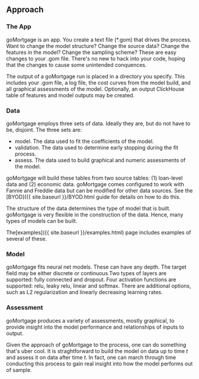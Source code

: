 ## Approach


### The App

goMortgage is an app. You create a text file (*.gom) that drives the process.  Want to 
change the model structure? Change the source data? Change the features in the model? Change
the sampling scheme? These are easy changes to your .gom file. There's no new to hack into your
code, hoping that the changes to cause some unintended conquences.

The output of a goMortgage run is placed in a 
directory you specify.  This includes your .gom file, a log file, the cost curves from the
model build, and all graphical assessments of the model. Optionally, an output ClickHouse table of 
features and model outputs may be created.


### Data

goMortgage employs three sets of data.  Ideally they are, but do not have to be, disjoint.
The three sets are:

- model.  The data used to fit the coefficients of the model.
- validation. The data used to determine early stopping during the fit process.
- assess. The data used to build graphical and numeric assessments of the model.

goMortgage will build these tables from two source tables: (1) loan-level data and
(2) economic data.  goMortgage comes configured to work with Fannie and Freddie data but
can be modified for other data sources.  See the [BYOD]({{ site.baseurl }}/BYOD.html
guide for details on how to do this.

The structure of the data determines the type of model that is built.
goMortgage is very flexible in the construction of the data. Hence, many types
of models can be built. 

The[examples]({{ site.baseurl }}/examples.html) page includes examples of several of these.


### Model

goMortgage fits neural net models. These can have any depth. The target field may be
either discrete or continuous.Two types of layers are
supported: fully connected and dropout. Four activation functions are supported: relu,
leaky relu, linear and softmax.  There are additional options, such as L2 regularization
and linearly decreasing learning rates. 

### Assessment

goMortgage produces a variety of assessments, mostly graphical, to provide insight into the model
performance and relationships of inputs to output.

Given the approach of goMortgage to the process, one can do something that's uber cool.  It is
straghtforward to build the model on data up to time *t* and assess it on data after time *t*.
In fact, one can march through time conducting this process to gain real insight into how the model
performs out of sample.


